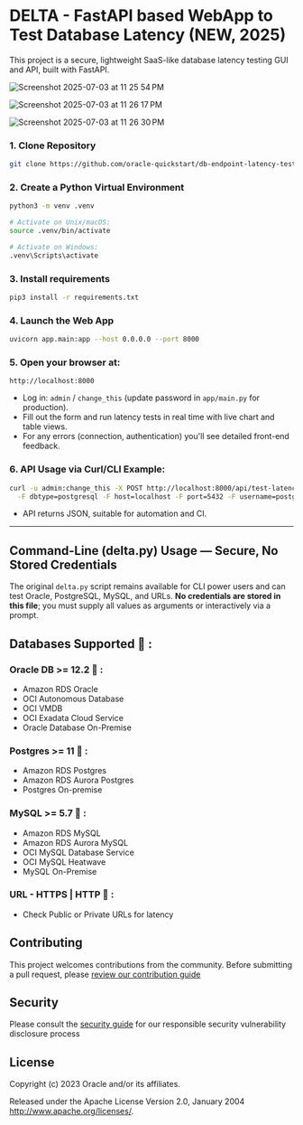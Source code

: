 # DELTA - FastAPI based WebApp to Test Database Latency (NEW, 2025)

This project is a secure, lightweight SaaS-like database latency testing GUI and API, built with FastAPI.  

![Screenshot 2025-07-03 at 11 25 54 PM](https://github.com/user-attachments/assets/1e26dd2c-9423-46b8-9a76-b05b689e72b6)

![Screenshot 2025-07-03 at 11 26 17 PM](https://github.com/user-attachments/assets/235f6251-3198-4cd4-99a7-63490b4f6405)

![Screenshot 2025-07-03 at 11 26 30 PM](https://github.com/user-attachments/assets/f1b17fb8-f637-4b86-95c9-52dd0b6e2067)

### 1. Clone Repository ###
```bash
git clone https://github.com/oracle-quickstart/db-endpoint-latency-testing-ammeter.git && cd db-endpoint-latency-testing-ammeter/
```

### 2. Create a Python Virtual Environment

```bash
python3 -m venv .venv

# Activate on Unix/macOS:
source .venv/bin/activate

# Activate on Windows:
.venv\Scripts\activate
```

### 3. Install requirements
```bash
pip3 install -r requirements.txt
```

### 4. Launch the Web App
```bash
uvicorn app.main:app --host 0.0.0.0 --port 8000
```
### 5. Open your browser at:
```
http://localhost:8000
```
- Log in: `admin` / `change_this` (update password in `app/main.py` for production).
- Fill out the form and run latency tests in real time with live chart and table views.
- For any errors (connection, authentication) you'll see detailed front-end feedback.

### 6. API Usage via Curl/CLI Example:
```bash
curl -u admin:change_this -X POST http://localhost:8000/api/test-latency \
  -F dbtype=postgresql -F host=localhost -F port=5432 -F username=postgres -F password=yourpassword -F database=postgres -F interval=1 -F period=10
```
- API returns JSON, suitable for automation and CI.

---

## Command-Line (delta.py) Usage — Secure, No Stored Credentials

The original `delta.py` script remains available for CLI power users and can test Oracle, PostgreSQL, MySQL, and URLs. **No credentials are stored in this file**; you must supply all values as arguments or interactively via a prompt.


## Databases Supported 🔌 :

### Oracle DB >= 12.2 📌  : 
- Amazon RDS Oracle
- OCI Autonomous Database
- OCI VMDB
- OCI Exadata Cloud Service
- Oracle Database On-Premise

### Postgres >= 11 📌 :
- Amazon RDS Postgres
- Amazon RDS Aurora Postgres
- Postgres On-premise 

### MySQL >= 5.7 📌  : 
- Amazon RDS MySQL
- Amazon RDS Aurora MySQL
- OCI MySQL Database Service
- OCI MySQL Heatwave
- MySQL On-Premise

### URL - HTTPS | HTTP 📌 :
- Check Public or Private URLs for latency

## Contributing

This project welcomes contributions from the community. Before submitting a pull request, please [review our contribution guide](./CONTRIBUTING.md)

## Security

Please consult the [security guide](./SECURITY.md) for our responsible security vulnerability disclosure process

## License

Copyright (c) 2023 Oracle and/or its affiliates.

Released under the Apache License Version 2.0, January 2004
<http://www.apache.org/licenses/>.
